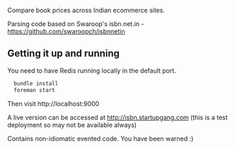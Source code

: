 Compare book prices across Indian ecommerce sites.

Parsing code based on Swaroop's isbn.net.in - https://github.com/swaroopch/isbnnetin

Getting it up and running
------
You need to have Redis running locally in the default port.

```ruby
  bundle install
  foreman start
```

Then visit http://localhost:9000

A live version can be accessed at http://isbn.startupgang.com (this is a
test deployment so may not be available always)

Contains non-idiomatic evented code. You have been warned :)
